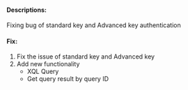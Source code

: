 #### Descriptions:
Fixing bug of standard key and Advanced key authentication 

#### Fix:
1. Fix the issue of standard key and Advanced key 
2. Add new functionality 
   - XQL Query 
   - Get query result by query ID

